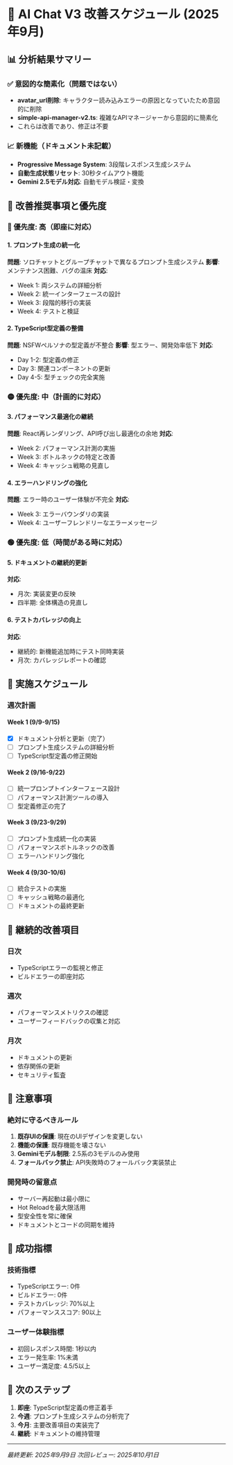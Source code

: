 # 📅 AI Chat V3 改善スケジュール (2025年9月)

## 📊 分析結果サマリー

### ✅ 意図的な簡素化（問題ではない）
- **avatar_url削除**: キャラクター読み込みエラーの原因となっていたため意図的に削除
- **simple-api-manager-v2.ts**: 複雑なAPIマネージャーから意図的に簡素化
- これらは改善であり、修正は不要

### 📈 新機能（ドキュメント未記載）
- **Progressive Message System**: 3段階レスポンス生成システム
- **自動生成状態リセット**: 30秒タイムアウト機能
- **Gemini 2.5モデル対応**: 自動モデル検証・変換

## 🎯 改善推奨事項と優先度

### 🔴 優先度: 高（即座に対応）

#### 1. プロンプト生成の統一化
**問題**: ソロチャットとグループチャットで異なるプロンプト生成システム
**影響**: メンテナンス困難、バグの温床
**対応**:
- Week 1: 両システムの詳細分析
- Week 2: 統一インターフェースの設計
- Week 3: 段階的移行の実装
- Week 4: テストと検証

#### 2. TypeScript型定義の整備
**問題**: NSFWペルソナの型定義が不整合
**影響**: 型エラー、開発効率低下
**対応**:
- Day 1-2: 型定義の修正
- Day 3: 関連コンポーネントの更新
- Day 4-5: 型チェックの完全実施

### 🟡 優先度: 中（計画的に対応）

#### 3. パフォーマンス最適化の継続
**問題**: React再レンダリング、API呼び出し最適化の余地
**対応**:
- Week 2: パフォーマンス計測の実施
- Week 3: ボトルネックの特定と改善
- Week 4: キャッシュ戦略の見直し

#### 4. エラーハンドリングの強化
**問題**: エラー時のユーザー体験が不完全
**対応**:
- Week 3: エラーバウンダリの実装
- Week 4: ユーザーフレンドリーなエラーメッセージ

### 🟢 優先度: 低（時間がある時に対応）

#### 5. ドキュメントの継続的更新
**対応**:
- 月次: 実装変更の反映
- 四半期: 全体構造の見直し

#### 6. テストカバレッジの向上
**対応**:
- 継続的: 新機能追加時にテスト同時実装
- 月次: カバレッジレポートの確認

## 📅 実施スケジュール

### 週次計画

#### Week 1 (9/9-9/15)
- [x] ドキュメント分析と更新（完了）
- [ ] プロンプト生成システムの詳細分析
- [ ] TypeScript型定義の修正開始

#### Week 2 (9/16-9/22)
- [ ] 統一プロンプトインターフェース設計
- [ ] パフォーマンス計測ツールの導入
- [ ] 型定義修正の完了

#### Week 3 (9/23-9/29)
- [ ] プロンプト生成統一化の実装
- [ ] パフォーマンスボトルネックの改善
- [ ] エラーハンドリング強化

#### Week 4 (9/30-10/6)
- [ ] 統合テストの実施
- [ ] キャッシュ戦略の最適化
- [ ] ドキュメントの最終更新

## 🔄 継続的改善項目

### 日次
- TypeScriptエラーの監視と修正
- ビルドエラーの即座対応

### 週次
- パフォーマンスメトリクスの確認
- ユーザーフィードバックの収集と対応

### 月次
- ドキュメントの更新
- 依存関係の更新
- セキュリティ監査

## 📝 注意事項

### 絶対に守るべきルール
1. **既存UIの保護**: 現在のUIデザインを変更しない
2. **機能の保護**: 既存機能を壊さない
3. **Geminiモデル制限**: 2.5系の3モデルのみ使用
4. **フォールバック禁止**: API失敗時のフォールバック実装禁止

### 開発時の留意点
- サーバー再起動は最小限に
- Hot Reloadを最大限活用
- 型安全性を常に確保
- ドキュメントとコードの同期を維持

## 🎯 成功指標

### 技術指標
- TypeScriptエラー: 0件
- ビルドエラー: 0件
- テストカバレッジ: 70%以上
- パフォーマンススコア: 90以上

### ユーザー体験指標
- 初回レスポンス時間: 1秒以内
- エラー発生率: 1%未満
- ユーザー満足度: 4.5/5以上

## 🚀 次のステップ

1. **即座**: TypeScript型定義の修正着手
2. **今週**: プロンプト生成システムの分析完了
3. **今月**: 主要改善項目の実装完了
4. **継続**: ドキュメントの維持管理

---

*最終更新: 2025年9月9日*
*次回レビュー: 2025年10月1日*